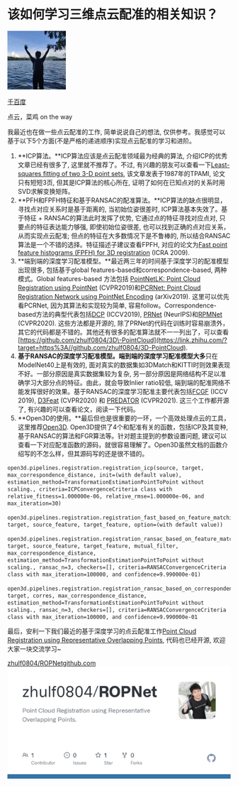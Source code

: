 
#  该如何学习三维点云配准的相关知识？

[![千百度](如何学习点云/1625666150-ac7fd61672e5463bd99db0c07b3b85b3.jpg)](https://www.zhihu.com/people/qian-bai-du-7-52)

[千百度](https://www.zhihu.com/people/qian-bai-du-7-52)

点云，菜鸡 on the way

我最近也在做一些点云配准的工作, 简单说说自己的想法, 仅供参考。我感觉可以基于以下5个方面(不是严格的递进顺序)实现点云配准的学习和进阶。

1.  **ICP算法。**ICP算法应该是点云配准领域最为经典的算法, 介绍ICP的优秀文章已经有很多了, 这里就不推荐了。不过, 有兴趣的朋友可以查看一下[Least-squares fitting of two 3-D point sets](https://link.zhihu.com/?target=https%3A//www.researchgate.net/publication/224378053_Least-squares_fitting_of_two_3-D_point_sets_IEEE_T_Pattern_Anal), 该文章发表于1987年的TPAMI, 论文只有短短3页, 但其是ICP算法的核心所在, 证明了如何在已知点对的关系时用SVD求解变换矩阵。
2.  **PFH和FPFH特征和基于RANSAC的配准算法。**ICP算法的缺点很明显，寻找点对应关系时是基于距离的, 当初始位姿很差时, ICP算法基本失效了。基于特征 + RANSAC的算法此时发挥了优势, 它通过点的特征寻找对应点对, 只要点的特征表达能力够强, 即使初始位姿很差, 也可以找到正确的点对应关系，从而实现点云配准; 但点的特征在大多数情况下是不鲁棒的, 所以结合RANSAC算法是一个不错的选择。特征描述子建议查看FPFH, 对应的论文为[Fast point feature histograms (FPFH) for 3D registration](https://link.zhihu.com/?target=https%3A//www.cvl.iis.u-tokyo.ac.jp/class2016/2016w/papers/6.3DdataProcessing/Rusu_FPFH_ICRA2009.pdf) (ICRA 2009).
3.  **端到端的深度学习配准模型。**最近两三年的时间基于深度学习的配准模型出现很多, 包括基于global features-based和correspondence-based, 两种模式。Global features-based 方法包括 [PointNetLK: Point Cloud Registration using PointNet](https://link.zhihu.com/?target=https%3A//arxiv.org/pdf/1903.05711.pdf) (CVPR2019)和[PCRNet: Point Cloud Registration Network using PointNet Encoding](https://link.zhihu.com/?target=https%3A//arxiv.org/pdf/1908.07906.pdf) (arXiv2019). 这里可以优先看PCRNet, 因为其算法和实现较为简单, 容易follow。Correspondence-based方法的典型代表包括[DCP](https://link.zhihu.com/?target=https%3A//arxiv.org/pdf/1905.03304.pdf) (ICCV2019), [PRNet](https://link.zhihu.com/?target=http%3A//papers.nips.cc/paper/9085-prnet-self-supervised-learning-for-partial-to-partial-registration.pdf) (NeurIPS)和[RPMNet](https://link.zhihu.com/?target=https%3A//arxiv.org/pdf/2003.13479.pdf) (CVPR2020). 这些方法都是开源的, 除了PRNet的代码在训练时容易崩溃外，其它的代码都是不错的。其他还有很多的配准算法就不一一列出了，可以查看[https://github.com/zhulf0804/3D\-PointCloud](https://link.zhihu.com/?target=https%3A//github.com/zhulf0804/3D-PointCloud).
4.  **基于RANSAC的深度学习配准模型。**端到端的深度学习配准模型**大多**只在ModelNet40上是有效的, 面对真实的数据集如3DMatch和KITTI时则效果表现不好。一部分原因是真实数据集较为复杂, 另一部分原因是网络结构不足以准确学习大部分点的特征。由此，就会导致Inlier ratio较低, 端到端的配准网络不能发挥很好的效果。基于RANSAC的深度学习配准主要代表包括[FCGF](https://link.zhihu.com/?target=https%3A//openaccess.thecvf.com/content_ICCV_2019/papers/Choy_Fully_Convolutional_Geometric_Features_ICCV_2019_paper.pdf) (ICCV 2019), [D3Feat](https://link.zhihu.com/?target=https%3A//arxiv.org/pdf/2003.03164.pdf) (CVPR2020) 和 [PREDATOR](https://link.zhihu.com/?target=https%3A//arxiv.org/pdf/2011.13005.pdf) (CVPR2021). 这三个工作都开源了, 有兴趣的可以查看论文，阅读一下代码。
5.  **Open3D的使用。**最后但也是很重要的一环，一个高效处理点云的工具，这里推荐[Open3D](https://link.zhihu.com/?target=http%3A//www.open3d.org/docs/release/). Open3D提供了4个和配准有关的函数，包括ICP及其变种, 基于RANSAC的算法和FGR算法等。针对题主提到的参数设置问题, 建议可以查看一下对应配准函数的源码，就很容易理解了。Open3D虽然文档的函数介绍写的不怎么样，但其源码写的还是很不错的。

```text
open3d.pipelines.registration.registration_icp(source, target, max_correspondence_distance, init=(with default value), estimation_method=TransformationEstimationPointToPoint without scaling., criteria=ICPConvergenceCriteria class with relative_fitness=1.000000e-06, relative_rmse=1.000000e-06, and max_iteration=30)

open3d.pipelines.registration.registration_fast_based_on_feature_matching(source, target, source_feature, target_feature, option=(with default value))

open3d.pipelines.registration.registration_ransac_based_on_feature_matching(source, target, source_feature, target_feature, mutual_filter, max_correspondence_distance, estimation_method=TransformationEstimationPointToPoint without scaling., ransac_n=3, checkers=[], criteria=RANSACConvergenceCriteria class with max_iteration=100000, and confidence=9.990000e-01)

open3d.pipelines.registration.registration_ransac_based_on_correspondence(source, target, corres, max_correspondence_distance, estimation_method=TransformationEstimationPointToPoint without scaling., ransac_n=3, checkers=[], criteria=RANSACConvergenceCriteria class with max_iteration=100000, and confidence=9.990000e-01
```

最后，安利一下我们最近的基于深度学习的点云配准工作[Point Cloud Registration using Representative Overlapping Points](https://link.zhihu.com/?target=https%3A//arxiv.org/abs/2107.02583), 代码也已经开源, 欢迎大家一块交流学习~

[zhulf0804/ROPNet​github.com![](如何学习点云/1625666150-9cad5617e7a80bf5c2331486a11d73b5.jpg)](https://link.zhihu.com/?target=https%3A//github.com/zhulf0804/ROPNet)


